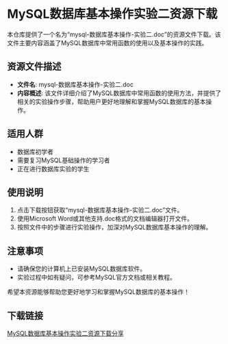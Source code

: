 # MySQL数据库基本操作实验二资源下载

本仓库提供了一个名为“mysql-数据库基本操作-实验二.doc”的资源文件下载。该文件主要内容涵盖了MySQL数据库中常用函数的使用以及基本操作的实践。

## 资源文件描述

- **文件名**: mysql-数据库基本操作-实验二.doc
- **内容概述**: 该文件详细介绍了MySQL数据库中常用函数的使用方法，并提供了相关的实验操作步骤，帮助用户更好地理解和掌握MySQL数据库的基本操作。

## 适用人群

- 数据库初学者
- 需要复习MySQL基础操作的学习者
- 正在进行数据库实验的学生

## 使用说明

1. 点击下载按钮获取“mysql-数据库基本操作-实验二.doc”文件。
2. 使用Microsoft Word或其他支持.doc格式的文档编辑器打开文件。
3. 按照文件中的步骤进行实验操作，加深对MySQL数据库基本操作的理解。

## 注意事项

- 请确保您的计算机上已安装MySQL数据库软件。
- 实验过程中如有疑问，可参考MySQL官方文档或相关教程。

希望本资源能够帮助您更好地学习和掌握MySQL数据库的基本操作！

## 下载链接

[MySQL数据库基本操作实验二资源下载分享](https://pan.quark.cn/s/f52917f1742a)